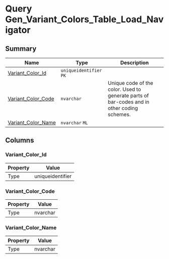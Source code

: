 # Query Gen_Variant_Colors_Table_Load_Navigator


## Summary

| Name | Type | Description |
| - | - | --- |
|[Variant_Color_Id](#variant_color_id)|`uniqueidentifier` `PK`||
|[Variant_Color_Code](#variant_color_code)|`nvarchar` |Unique code of the color. Used to generate parts of bar-codes and in other coding schemes.|
|[Variant_Color_Name](#variant_color_name)|`nvarchar` `ML`||

## Columns

### Variant_Color_Id

| Property | Value |
| - | - |
|Type|uniqueidentifier|

### Variant_Color_Code

| Property | Value |
| - | - |
|Type|nvarchar|

### Variant_Color_Name

| Property | Value |
| - | - |
|Type|nvarchar|


